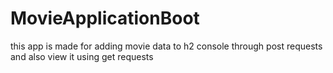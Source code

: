 # MovieApplicationBoot

this app is made for adding movie data to h2 console through post requests and also view it using get requests
